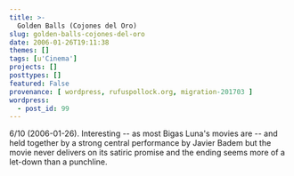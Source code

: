 ```yaml
---
title: >-
  Golden Balls (Cojones del Oro)
slug: golden-balls-cojones-del-oro
date: 2006-01-26T19:11:38
themes: []
tags: [u'Cinema']
projects: []
posttypes: []
featured: False
provenance: [ wordpress, rufuspollock.org, migration-201703 ]
wordpress:
  - post_id: 99
---
```


6/10 (2006-01-26). Interesting -- as most Bigas Luna's movies are -- and held together by a strong central performance by Javier Badem but the movie never delivers on its satiric promise and the ending seems more of a let-down than a punchline.


